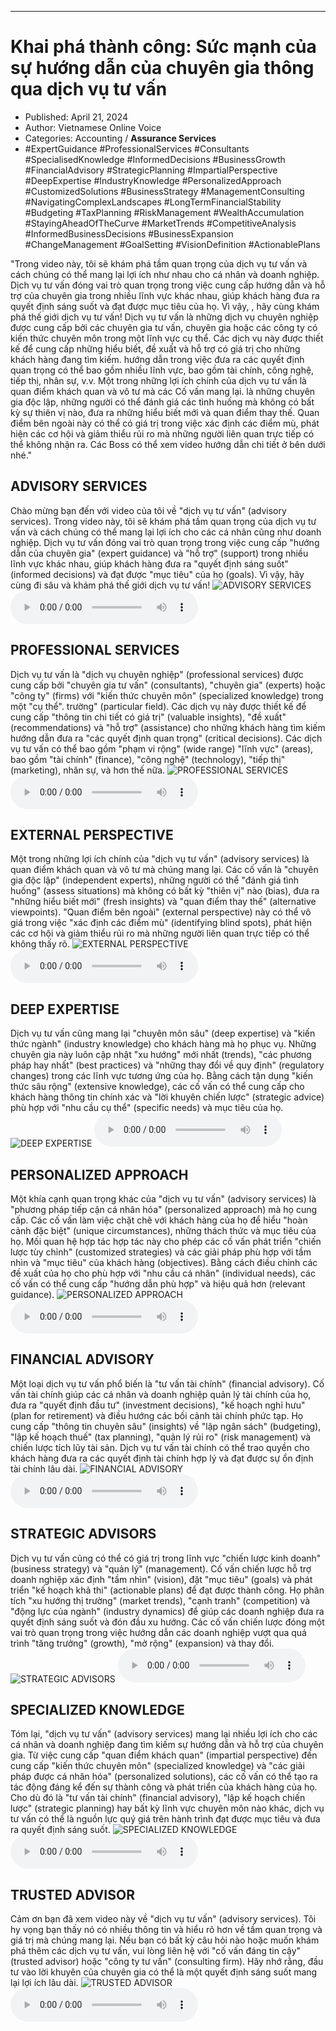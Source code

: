 
---

# Khai phá thành công: Sức mạnh của sự hướng dẫn của chuyên gia thông qua dịch vụ tư vấn

- Published: April 21, 2024
- Author: Vietnamese Online Voice
- Categories: Accounting / **Assurance Services**
- #ExpertGuidance #ProfessionalServices #Consultants #SpecialisedKnowledge #InformedDecisions #BusinessGrowth #FinancialAdvisory #StrategicPlanning #ImpartialPerspective #DeepExpertise #IndustryKnowledge #PersonalizedApproach #CustomizedSolutions #BusinessStrategy #ManagementConsulting #NavigatingComplexLandscapes #LongTermFinancialStability #Budgeting #TaxPlanning #RiskManagement #WealthAccumulation #StayingAheadOfTheCurve #MarketTrends #CompetitiveAnalysis #InformedBusinessDecisions #BusinessExpansion #ChangeManagement #GoalSetting #VisionDefinition #ActionablePlans

"Trong video này, tôi sẽ khám phá tầm quan trọng của dịch vụ tư vấn và cách chúng có thể mang lại lợi ích như nhau cho cá nhân và doanh nghiệp. Dịch vụ tư vấn đóng vai trò quan trọng trong việc cung cấp hướng dẫn và hỗ trợ của chuyên gia trong nhiều lĩnh vực khác nhau, giúp khách hàng đưa ra quyết định sáng suốt và đạt được mục tiêu của họ. Vì vậy, , hãy cùng khám phá thế giới dịch vụ tư vấn! Dịch vụ tư vấn là những dịch vụ chuyên nghiệp được cung cấp bởi các chuyên gia tư vấn, chuyên gia hoặc các công ty có kiến ​​thức chuyên môn trong một lĩnh vực cụ thể. Các dịch vụ này được thiết kế để cung cấp những hiểu biết, đề xuất và hỗ trợ có giá trị cho những khách hàng đang tìm kiếm. hướng dẫn trong việc đưa ra các quyết định quan trọng có thể bao gồm nhiều lĩnh vực, bao gồm tài chính, công nghệ, tiếp thị, nhân sự, v.v. Một trong những lợi ích chính của dịch vụ tư vấn là quan điểm khách quan và vô tư mà các Cố vấn mang lại. là những chuyên gia độc lập, những người có thể đánh giá các tình huống mà không có bất kỳ sự thiên vị nào, đưa ra những hiểu biết mới và quan điểm thay thế. Quan điểm bên ngoài này có thể có giá trị trong việc xác định các điểm mù, phát hiện các cơ hội và giảm thiểu rủi ro mà những người liên quan trực tiếp có thể không nhận ra. Các Boss có thể xem video hướng dẫn chi tiết ở bên dưới nhé."


## ADVISORY SERVICES

Chào mừng bạn đến với video của tôi về "dịch vụ tư vấn" (advisory services). Trong video này, tôi sẽ khám phá tầm quan trọng của dịch vụ tư vấn và cách chúng có thể mang lại lợi ích cho các cá nhân cũng như doanh nghiệp. Dịch vụ tư vấn đóng vai trò quan trọng trong việc cung cấp "hướng dẫn của chuyên gia" (expert guidance) và "hỗ trợ" (support) trong nhiều lĩnh vực khác nhau, giúp khách hàng đưa ra "quyết định sáng suốt" (informed decisions) và đạt được "mục tiêu" của họ (goals). Vì vậy, hãy cùng đi sâu và khám phá thế giới dịch vụ tư vấn!
![ADVISORY SERVICES](https://http-archiver-apis-production-80.schnworks.com/storage/images/transitions/2024-04-21/transition--10159072031-Montserrat-Thin-303F9F.jpg)
<audio controls>
    <source src="https://http-archiver-apis-production-80.schnworks.com/storage/audio/file-14462290496.mp3" type="audio/mpeg">
</audio>



## PROFESSIONAL SERVICES

Dịch vụ tư vấn là "dịch vụ chuyên nghiệp" (professional services) được cung cấp bởi "chuyên gia tư vấn" (consultants), "chuyên gia" (experts) hoặc "công ty" (firms) với "kiến thức chuyên môn" (specialized knowledge) trong một "cụ thể". trường" (particular field). Các dịch vụ này được thiết kế để cung cấp "thông tin chi tiết có giá trị" (valuable insights), "đề xuất" (recommendations) và "hỗ trợ" (assistance) cho những khách hàng tìm kiếm hướng dẫn đưa ra "các quyết định quan trọng" (critical decisions). Các dịch vụ tư vấn có thể bao gồm "phạm vi rộng" (wide range) "lĩnh vực" (areas), bao gồm "tài chính" (finance), "công nghệ" (technology), "tiếp thị" (marketing), nhân sự, và hơn thế nữa.
![PROFESSIONAL SERVICES](https://http-archiver-apis-production-80.schnworks.com/storage/images/transitions/2024-04-21/transition--8214277892-Montserrat-ExtraBold-673AB7.jpg)
<audio controls>
    <source src="https://http-archiver-apis-production-80.schnworks.com/storage/audio/file-9595600858.mp3" type="audio/mpeg">
</audio>



## EXTERNAL PERSPECTIVE

Một trong những lợi ích chính của "dịch vụ tư vấn" (advisory services) là quan điểm khách quan và vô tư mà chúng mang lại. Các cố vấn là "chuyên gia độc lập" (independent experts), những người có thể "đánh giá tình huống" (assess situations) mà không có bất kỳ "thiên vị" nào (bias), đưa ra "những hiểu biết mới" (fresh insights) và "quan điểm thay thế" (alternative viewpoints). "Quan điểm bên ngoài" (external perspective) này có thể vô giá trong việc "xác định các điểm mù" (identifying blind spots), phát hiện các cơ hội và giảm thiểu rủi ro mà những người liên quan trực tiếp có thể không thấy rõ.
![EXTERNAL PERSPECTIVE](https://http-archiver-apis-production-80.schnworks.com/storage/images/transitions/2024-04-21/transition--21730421486-Montserrat-Black-1A237E.jpg)
<audio controls>
    <source src="https://http-archiver-apis-production-80.schnworks.com/storage/audio/file-11717569187.mp3" type="audio/mpeg">
</audio>



## DEEP EXPERTISE

Dịch vụ tư vấn cũng mang lại "chuyên môn sâu" (deep expertise) và "kiến thức ngành" (industry knowledge) cho khách hàng mà họ phục vụ. Những chuyên gia này luôn cập nhật "xu hướng" mới nhất (trends), "các phương pháp hay nhất" (best practices) và "những thay đổi về quy định" (regulatory changes) trong các lĩnh vực tương ứng của họ. Bằng cách tận dụng "kiến thức sâu rộng" (extensive knowledge), các cố vấn có thể cung cấp cho khách hàng thông tin chính xác và "lời khuyên chiến lược" (strategic advice) phù hợp với "nhu cầu cụ thể" (specific needs) và mục tiêu của họ.
![DEEP EXPERTISE](https://http-archiver-apis-production-80.schnworks.com/storage/images/transitions/2024-04-21/transition--45206481351-Montserrat-ExtraBold-1A237E.jpg)
<audio controls>
    <source src="https://http-archiver-apis-production-80.schnworks.com/storage/audio/file-12665450990.mp3" type="audio/mpeg">
</audio>



## PERSONALIZED APPROACH

Một khía cạnh quan trọng khác của "dịch vụ tư vấn" (advisory services) là "phương pháp tiếp cận cá nhân hóa" (personalized approach) mà họ cung cấp. Các cố vấn làm việc chặt chẽ với khách hàng của họ để hiểu "hoàn cảnh đặc biệt" (unique circumstances), những thách thức và mục tiêu của họ. Mối quan hệ hợp tác hợp tác này cho phép các cố vấn phát triển "chiến lược tùy chỉnh" (customized strategies) và các giải pháp phù hợp với tầm nhìn và "mục tiêu" của khách hàng (objectives). Bằng cách điều chỉnh các đề xuất của họ cho phù hợp với "nhu cầu cá nhân" (individual needs), các cố vấn có thể cung cấp "hướng dẫn phù hợp" và hiệu quả hơn (relevant guidance).
![PERSONALIZED APPROACH](https://http-archiver-apis-production-80.schnworks.com/storage/images/transitions/2024-04-21/transition-5143369428-Montserrat-SemiBold-283593.jpg)
<audio controls>
    <source src="https://http-archiver-apis-production-80.schnworks.com/storage/audio/file-2422515481.mp3" type="audio/mpeg">
</audio>



## FINANCIAL ADVISORY

Một loại dịch vụ tư vấn phổ biến là "tư vấn tài chính" (financial advisory). Cố vấn tài chính giúp các cá nhân và doanh nghiệp quản lý tài chính của họ, đưa ra "quyết định đầu tư" (investment decisions), "kế hoạch nghỉ hưu" (plan for retirement) và điều hướng các bối cảnh tài chính phức tạp. Họ cung cấp "thông tin chuyên sâu" (insights) về "lập ngân sách" (budgeting), "lập kế hoạch thuế" (tax planning), "quản lý rủi ro" (risk management) và chiến lược tích lũy tài sản. Dịch vụ tư vấn tài chính có thể trao quyền cho khách hàng đưa ra các quyết định tài chính hợp lý và đạt được sự ổn định tài chính lâu dài.
![FINANCIAL ADVISORY](https://http-archiver-apis-production-80.schnworks.com/storage/images/transitions/2024-04-21/transition-39452274418-Montserrat-Thin-004895.jpg)
<audio controls>
    <source src="https://http-archiver-apis-production-80.schnworks.com/storage/audio/file-16304089582.mp3" type="audio/mpeg">
</audio>



## STRATEGIC ADVISORS

Dịch vụ tư vấn cũng có thể có giá trị trong lĩnh vực "chiến lược kinh doanh" (business strategy) và "quản lý" (management). Cố vấn chiến lược hỗ trợ doanh nghiệp xác định "tầm nhìn" (vision), đặt "mục tiêu" (goals) và phát triển "kế hoạch khả thi" (actionable plans) để đạt được thành công. Họ phân tích "xu hướng thị trường" (market trends), "cạnh tranh" (competition) và "động lực của ngành" (industry dynamics) để giúp các doanh nghiệp đưa ra quyết định sáng suốt và đón đầu xu hướng. Các cố vấn chiến lược đóng một vai trò quan trọng trong việc hướng dẫn các doanh nghiệp vượt qua quá trình "tăng trưởng" (growth), "mở rộng" (expansion) và thay đổi.
![STRATEGIC ADVISORS](https://http-archiver-apis-production-80.schnworks.com/storage/images/transitions/2024-04-21/transition--58916482029-Montserrat-Bold-7B1FA2.jpg)
<audio controls>
    <source src="https://http-archiver-apis-production-80.schnworks.com/storage/audio/file-29003191275.mp3" type="audio/mpeg">
</audio>



## SPECIALIZED KNOWLEDGE

Tóm lại, "dịch vụ tư vấn" (advisory services) mang lại nhiều lợi ích cho các cá nhân và doanh nghiệp đang tìm kiếm sự hướng dẫn và hỗ trợ của chuyên gia. Từ việc cung cấp "quan điểm khách quan" (impartial perspective) đến cung cấp "kiến thức chuyên môn" (specialized knowledge) và "các giải pháp được cá nhân hóa" (personalized solutions), các cố vấn có thể tạo ra tác động đáng kể đến sự thành công và phát triển của khách hàng của họ. Cho dù đó là "tư vấn tài chính" (financial advisory), "lập kế hoạch chiến lược" (strategic planning) hay bất kỳ lĩnh vực chuyên môn nào khác, dịch vụ tư vấn có thể là nguồn lực quý giá trên hành trình đạt được mục tiêu và đưa ra quyết định sáng suốt.
![SPECIALIZED KNOWLEDGE](https://http-archiver-apis-production-80.schnworks.com/storage/images/transitions/2024-04-21/transition-10982846048-Montserrat-Black-1A237E.jpg)
<audio controls>
    <source src="https://http-archiver-apis-production-80.schnworks.com/storage/audio/file-6168495432.mp3" type="audio/mpeg">
</audio>



## TRUSTED ADVISOR

Cảm ơn bạn đã xem video này về "dịch vụ tư vấn" (advisory services). Tôi hy vọng bạn thấy nó có nhiều thông tin và hiểu rõ hơn về tầm quan trọng và giá trị mà chúng mang lại. Nếu bạn có bất kỳ câu hỏi nào hoặc muốn khám phá thêm các dịch vụ tư vấn, vui lòng liên hệ với "cố vấn đáng tin cậy" (trusted advisor) hoặc "công ty tư vấn" (consulting firm). Hãy nhớ rằng, đầu tư vào lời khuyên của chuyên gia có thể là một quyết định sáng suốt mang lại lợi ích lâu dài.
![TRUSTED ADVISOR](https://http-archiver-apis-production-80.schnworks.com/storage/images/transitions/2024-04-21/transition-1308545050-Montserrat-Bold-673AB7.jpg)
<audio controls>
    <source src="https://http-archiver-apis-production-80.schnworks.com/storage/audio/file-3162405874.mp3" type="audio/mpeg">
</audio>

